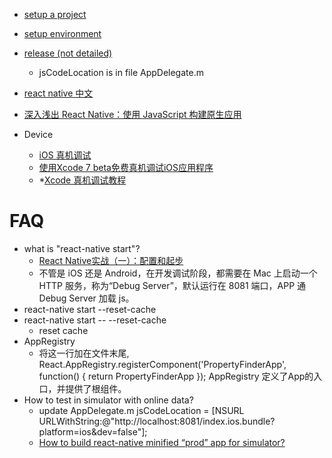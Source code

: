  - [setup a project](http://vczero.github.io/react_native/第1篇hello%20react-native.html)
 - [setup environment](http://www.liaohuqiu.net/cn/posts/react-native-1/)
 - [release (not detailed)](http://jingyan.baidu.com/article/154b4631724ad328ca8f4109.html)
     - jsCodeLocation is in file AppDelegate.m
 - [react native 中文](http://reactnative.cn/docs/tutorial.html#content)
 - [深入浅出 React Native：使用 JavaScript 构建原生应用](http://www.cocoachina.com/ios/20150408/11513.html)
 
 - Device
     - [iOS 真机调试](http://my.oschina.net/imot/blog/512808)
     - [使用Xcode 7 beta免费真机调试iOS应用程序](http://ju.outofmemory.cn/entry/182050)
     - *[Xcode 真机调试教程](http://segmentfault.com/a/1190000000775168)
     
# FAQ

 - what is "react-native start"?
     - [React Native实战（一）：配置和起步](http://www.csdn.net/article/2015-09-24/2825787-react-native)
     - 不管是 iOS 还是 Android，在开发调试阶段，都需要在 Mac 上启动一个 HTTP 服务，称为“Debug Server”，默认运行在 8081 端口，APP 通 Debug Server 加载 js。
 - react-native start --reset-cache
 - react-native start -- --reset-cache
    - reset cache
 - AppRegistry
     - 将这一行加在文件末尾, React.AppRegistry.registerComponent('PropertyFinderApp', function() { return PropertyFinderApp });
       AppRegistry 定义了App的入口，并提供了根组件。
 - How to test in simulator with online data?
    - update AppDelegate.m
          jsCodeLocation = [NSURL URLWithString:@"http://localhost:8081/index.ios.bundle?platform=ios&dev=false"];
    - [How to build react-native minified “prod” app for simulator?](http://stackoverflow.com/questions/32894025/how-to-build-react-native-minified-prod-app-for-simulator)